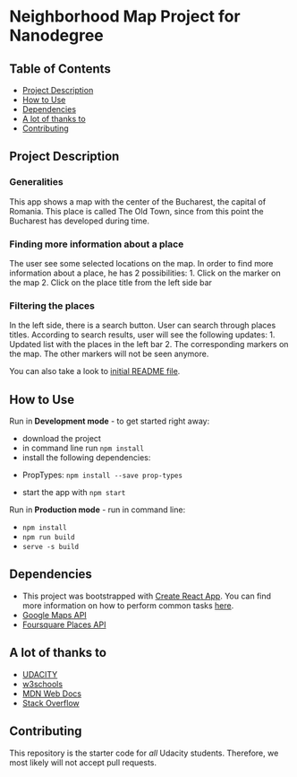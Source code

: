 # Neighborhood Map Project for Nanodegree

## Table of Contents
* [Project Description](#project_description)
* [How to Use](#how_to_use)
* [Dependencies](#dependencies)
* [A lot of thanks to](#a_lot_of_thanks_to)
* [Contributing](#contributing)

## Project Description

### Generalities
This app shows a map with the center of the Bucharest, the capital of Romania. This place is called The Old Town, since from this point the Bucharest has developed during time.

### Finding more information about a place
The user see some selected locations on the map. In order to find more information about a place, he has 2 possibilities:
	1. Click on the marker on the map
	2. Click on the place title from the left side bar 

### Filtering the places
In the left side, there is a search button. User can search through places titles. According to search results, user will see the following updates:
	1. Updated list with the places in the left bar
	2. The corresponding markers on the map. The other markers will not be seen anymore.

You can also take a look to [initial README file](initialREADME.md).
	
## How to Use

Run in **Development mode** - to get started right away:
* download the project
* in command line run `npm install`
* install the following dependencies:
- PropTypes: `npm install --save prop-types`
* start the app with `npm start`

Run in **Production mode** - run in command line:
* `npm install`
* `npm run build`
* `serve -s build`

## Dependencies

* This project was bootstrapped with [Create React App](https://github.com/facebookincubator/create-react-app). You can find more information on how to perform common tasks [here](https://github.com/facebookincubator/create-react-app/blob/master/packages/react-scripts/template/README.md).
* [Google Maps API](https://developers.google.com/maps/documentation/)
* [Foursquare Places API](https://developer.foursquare.com/places-api)

## A lot of thanks to

* [UDACITY](https://eu.udacity.com/)
* [w3schools](https://www.w3schools.com/)
* [MDN Web Docs](https://developer.mozilla.org/)
* [Stack Overflow](https://stackoverflow.com/)

## Contributing

This repository is the starter code for _all_ Udacity students. Therefore, we most likely will not accept pull requests.
